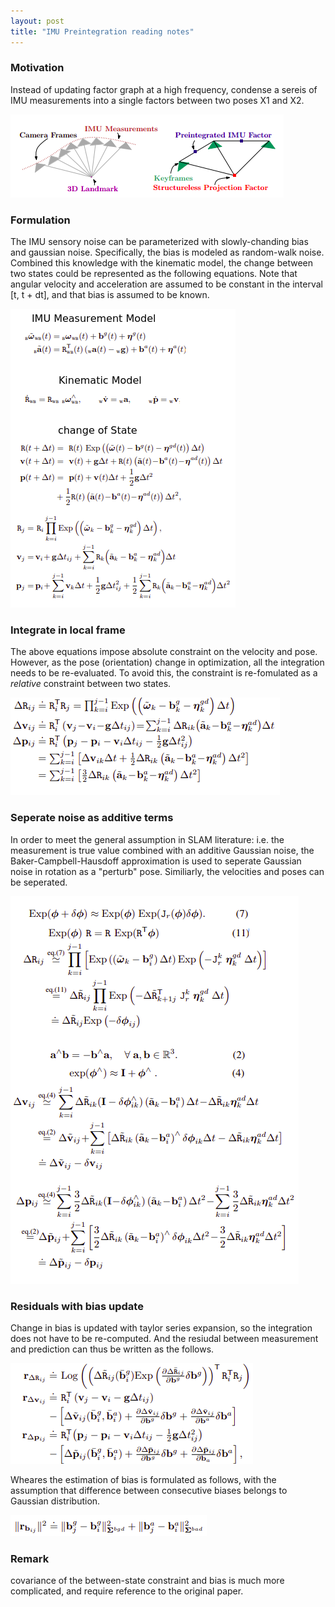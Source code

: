 ```yaml
---
layout: post
title: "IMU Preintegration reading notes"
---
```


### Motivation
Instead of updating factor graph at a high frequency, condense a sereis of IMU measurements into a single factors between two poses X1 and X2.

<img src="/assets/img/posts/imu_preinteg_11.png" alt="conversion" class="responsive"/>

### Formulation
The IMU sensory noise can be parameterized with slowly-chanding bias and gaussian noise. Specifically, the bias is modeled as random-walk noise. Combined this knowledge with the kinematic model, the change between two states could be represented as the following equations. Note that angular velocity and acceleration are assumed to be constant in the interval \[t, t + dt\], and that bias is assumed to be known.

<img src="/assets/img/posts/imu_preinteg_12.png" alt="conversion" class="responsive"/>

### Integrate in local frame
The above equations impose absolute constraint on the velocity and pose. However, as the pose (orientation) change in optimization, all the integration needs to be re-evaluated. To avoid this, the constraint is re-fomulated as a *relative* constraint between two states.

<img src="/assets/img/posts/imu_preinteg_13.png" alt="conversion" class="responsive"/>

### Seperate noise as additive terms
In order to meet the general assumption in SLAM literature: i.e. the measurement is true value combined with an additive Gaussian noise, the Baker-Campbell-Hausdoff approximation is used to seperate Gaussian noise in rotation as a "perturb" pose. Similiarly, the velocities and poses can be seperated.

<img src="/assets/img/posts/imu_preinteg_14.png" alt="conversion" class="responsive"/>

### Residuals with bias update
Change in bias is updated with taylor series expansion, so the integration does not have to be re-computed. And the resiudal between measurement and prediction can thus be written as the follows.

<img src="/assets/img/posts/imu_preinteg_15.png" alt="conversion" class="responsive"/>

Wheares the estimation of bias is formulated as follows, with the assumption that difference between consecutive biases belongs to Gaussian distribution.

<img src="/assets/img/posts/imu_preinteg_16.png" alt="conversion" class="responsive"/>

### Remark
covariance of the between-state constraint and bias is much more complicated, and require reference to the original paper.






